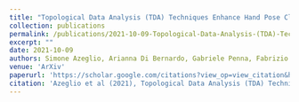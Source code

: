 ```yaml
---
title: "Topological Data Analysis (TDA) Techniques Enhance Hand Pose Classification from ECoG Neural Recordings"
collection: publications
permalink: /publications/2021-10-09-Topological-Data-Analysis-(TDA)-Techniques-Enhance-Hand-Pose-Classification-from-ECoG-Neural-Recordings/
excerpt: ""
date: 2021-10-09
authors: Simone Azeglio, Arianna Di Bernardo, Gabriele Penna, Fabrizio Pittatore, Simone Poetto, Johannes Gruenwald, Christoph Kapeller, Kyousuke Kamada, Christoph Guger
venue: 'ArXiv'
paperurl: 'https://scholar.google.com/citations?view_op=view_citation&hl=en&user=rTk6DZgAAAAJ&sortby=pubdate&citation_for_view=rTk6DZgAAAAJ:2osOgNQ5qMEC'
citation: 'Azeglio et al (2021), Topological Data Analysis (TDA) Techniques Enhance Hand Pose Classification from ECoG Neural Recordings'
---
```



